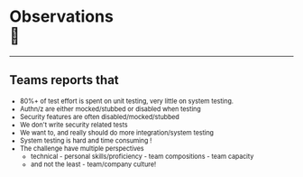 <!-- markdownlint-disable MD033 -->
# Observations </br>🫣

---

## Teams reports that

<div style="font-size:0.8em">

- 80%+ of test effort is spent on unit testing, very little on system testing.
- Authn/z are either mocked/stubbed or disabled when testing<!-- .element: class="fragment" data-fragment-index="1" -->
- Security features are often disabled/mocked/stubbed<!-- .element: class="fragment" data-fragment-index="2" -->
- We don't write security related tests<!-- .element: class="fragment" data-fragment-index="3" -->
- We want to, and really should do more integration/system testing<!-- .element: class="fragment" data-fragment-index="4" -->
- System testing is hard and time consuming !<!-- .element: class="fragment" data-fragment-index="5" -->
- The challenge have multiple perspectives<!-- .element: class="fragment" data-fragment-index="6" -->
  - technical - personal skills/proficiency - team compositions - team capacity<!-- .element: class="fragment" data-fragment-index="6" -->
  - and not the least - team/company culture!<!-- .element: class="fragment" data-fragment-index="6" -->

</div>
